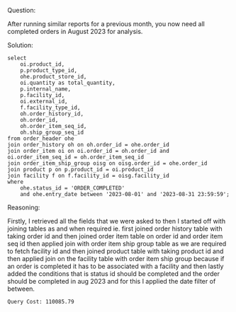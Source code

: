Question:

After running similar reports for a previous month, you now need all completed orders in August 2023 for analysis.

Solution:

```
select
    oi.product_id,
    p.product_type_id,
    ohe.product_store_id,
    oi.quantity as total_quantity,
    p.internal_name,
    p.facility_id,
    oi.external_id,
    f.facility_type_id,
    oh.order_history_id,
    oh.order_id,
    oh.order_item_seq_id,
    oh.ship_group_seq_id
from order_header ohe
join order_history oh on oh.order_id = ohe.order_id
join order_item oi on oi.order_id = oh.order_id and oi.order_item_seq_id = oh.order_item_seq_id 
join order_item_ship_group oisg on oisg.order_id = ohe.order_id 
join product p on p.product_id = oi.product_id
join facility f on f.facility_id = oisg.facility_id
where
    ohe.status_id = 'ORDER_COMPLETED' 
    and ohe.entry_date between '2023-08-01' and '2023-08-31 23:59:59';
```

Reasoning:

Firstly, I retrieved all the fields that we were asked to then I started off with joining tables as and when required ie. first joined order history table with taking order id and 
then joined order item table on order id and order item seq id then applied join with order item ship group table as we are required to fetch facility id and then joined product table with taking product id and then applied join on the facility table with order item ship group because if an order is completed it has to be associated with a facility and then lastly added the conditions that is status id should be completed and the order should be completed in aug 2023 and for this
I applied the date filter of between.

```
Query Cost: 110085.79
```
